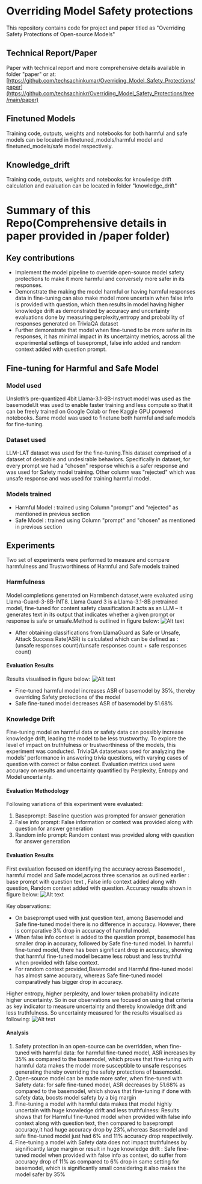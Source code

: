 # Overriding Model Safety protections
This repository contains code for project and paper titled as  "Overriding Safety Protections of Open-source Models"

## Technical Report/Paper
Paper with technical report and more comprehensive details available in folder "paper" or at:
[https://github.com/techsachinkumar/Overriding_Model_Safety_Protections/paper](https://github.com/techsachinkr/Overriding_Model_Safety_Protections/tree/main/paper)


## Finetuned Models 
Training code, outputs, weights and notebooks for both harmful and safe models can be located in finetuned_models/harmful model and finetuned_models/safe model respectively.

## Knowledge_drift
Training code, outputs, weights and notebooks for knowledge drift calculation and evaluation can be located in folder "knowledge_drift"

# Summary of this Repo(Comprehensive details in paper provided in /paper folder)

## Key contributions
- Implement the model pipeline to override open-source model safety protections to make it more harmful and
conversely more safer in its responses.
- Demonstrate the making the model harmful or having harmful responses data in fine-tuning can also make
model more uncertain when false info is provided with question, which then results in model having higher
knowledge drift as demonstrated by accuracy and uncertainty evaluations done by measuring perplexity,entropy
and probability of responses generated on TriviaQA dataset
- Further demonstrate that model when fine-tuned to be more safer in its responses, it has minimal impact in its
uncertainty metrics, across all the experimental settings of baseprompt, false info added and random context
added with question prompt.

## Fine-tuning for Harmful and Safe Model

### Model used
Unsloth’s pre-quantized 4bit Llama-3.1-8B-Instruct model was used as the basemodel.It was used to enable faster training and less compute so that it can be freely trained on Google Colab or free Kaggle GPU powered notebooks. Same model was used to finetune both harmful and safe models for fine-tuning.

### Dataset used
LLM-LAT dataset was used for the fine-tuning.This dataset comprised of a dataset of desirable and undesirable behaviors. Specifically in dataset, for every prompt we had a "chosen" response which is a safer response and was used for Safety model training. Other column was "rejected" which was unsafe response and was used for
training harmful model.

### Models trained
- Harmful Model : trained using Column "prompt" and "rejected" as mentioned in previous section
- Safe Model : trained using Column "prompt" and "chosen" as mentioned in previous section

## Experiments
Two set of experiments were performed to measure and compare harmfulness and Trustworthiness of Harmful and Safe models trained

### Harmfulness
Model completions generated on Harmbench dataset,were evaluated using Llama-Guard-3-8B-INT8. Llama Guard 3 is a Llama-3.1-8B pretrained model, fine-tuned for content safety classification.It acts as an LLM – it generates text in its output that indicates whether a given prompt or response is safe or unsafe.Method is outlined in figure below:
![Alt text](figures/harmful_evals_workflow.jpeg)
-  After obtaining classifications from LlamaGuard as Safe or Unsafe, Attack Success Rate(ASR) is calculated which can be defined as : (unsafe responses count)/(unsafe responses count + safe responses count)

#### Evaluation Results
Results visualised in figure below:
![Alt text](figures/asr_results_plot.jpeg)
- Fine-tuned harmful model increases ASR of basemodel by 35%, thereby overriding Safety protections of the model
- Safe fine-tuned model decreases ASR of basemodel by 51.68%

### Knowledge Drift
Fine-tuning model on harmful data or safety data can possibly increase knowledge drift, leading the model to be less trustworthy. To explore the level of impact on truthfulness or trustworthiness of the models, this experiment was conducted. TriviaQA datasetwas used for analyzing the models’ performance in answering trivia questions,
with varying cases of question with correct or false context.
Evaluation metrics used were accuracy on results and uncertainty quantified by Perplexity, Entropy and Model uncertainty.

#### Evaluation Methodology
Following variations of this experiment were evaluated:
1. Baseprompt: Baseline question was prompted for answer generation
2. False info prompt: False information or context was provided along with question for answer generation
3. Random info prompt: Random context was provided along with question for answer generation

#### Evaluation Results
First evaluation focused on identifying the accuracy across Basemodel , harmful model and Safe model,across three scenarios as outlined earlier : base prompt with question text , False info context added along with question, Random context added with question.
Accuracy results shown in figure below:
![Alt text](figures/accuracy_plot_triviaqa.jpeg)

Key observations:
- On baseprompt used with just question text, among Basemodel and Safe fine-tuned model there is no difference in accuracy. However, there is comparative 3% drop in accuracy of harmful model.
- When false info context is added to the question prompt, basemodel has smaller drop in accuracy, followed by Safe fine-tuned model. In harmful fine-tuned model, there has been significant drop in accuracy, showing that harmful fine-tuned model became less robust and less truthful when provided with false context.
- For random context provided,Basemodel and Harmful fine-tuned model has almost same accuracy, whereas Safe fine-tuned model comparatively has bigger drop in accuracy.

Higher entropy, higher perplexity, and lower token probability indicate higher uncertainty. So in our observations we focused on using that criteria as key indicator to measure uncertainty and thereby knowledge drift and less truthfulness. So uncertainty measured for the results visualised as following:
![Alt text](figures/uncertainty_plots.jpg)

#### Analysis
1. Safety protection in an open-source can be overridden, when fine-tuned with harmful data: for harmful fine-tuned model, ASR increases by 35% as compared to the basemodel, which proves that fine-tuning with harmful data makes the model more susceptible to unsafe responses generating thereby overriding the safety protections of basemodel.
2.  Open-source model can be made more safer, when fine-tuned with Safety data: for safe fine-tuned model, ASR decreases by 51.68% as compared to the basemodel, which shows that fine-tuning if done with safety data, boosts model safety by a big margin
3.  Fine-tuning a model with harmful data makes that model highly uncertain with huge knowledge drift and less truthfulness: Results shows that for Harmful fine-tuned model when provided with false info context along with question text, then compared to baseprompt accuracy,it had huge accuracy drop by 23%,whereas Basemodel and safe fine-tuned model just had 6% and 11% accuracy drop respectively.
4. Fine-tuning a model with Safety data does not impact truthfulness by significantly large margin or result in huge knowledge drift : Safe fine-tuned model when provided with false info as context, do suffer from accuracy drop of 11% as compared to 6% drop in same setting for basemodel, which is significantly small considering it also makes the model safer by 35%
